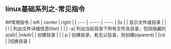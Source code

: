 ## linux基础系列之-常见指令

##常用指令
| left | center | right |
| :--- | :----: | ----: |
|ls |   | 显示文件或目录 |
|    | l | 列出文件详细信息l(list) |
|    | -a| 列出当前目录下所有文件及目录，包括隐藏的a(all)|
|mkdir|  | 创建目录 |
|    | p | 创建目录，若无父目录，则创建p(parent) |
|cd  |   |切换目录 |


